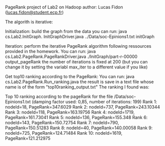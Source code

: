 PageRank project of Lab2 on Hadoop
author: Lucas Fidon (lucas.fidon@student.ecp.fr)

The algorith is iterative:

Initialization: build the graph from the data
you can run:
java cs.Lab2.InitGraph. InitGraphDriver.java ../Data/soc-Epinions1.txt initGraph

Iteration: perform the iterative PageRank algorithm following ressources provided in the homework.
You can run:
java cs.Lab2.PageRank.PageRankDriver.java ./InitGraph/part-r-00000 output_pageRank
the number of iterations is fixed at 200 (but you can change it by setting the variabl max_iter to a different value if you like)

Get top10 ranking according to the PageRank:
You can run:
java cs.Lab2.PageRank.Run_ranking.java
the result is save in a text file whose name is of the form "top10ranking_output.txt"
The ranking I found was:

Top 10 ranking according to the pageRank for the file /Data/soc-Epinions1.txt
(damping factor used: 0,85, number of iterations: 199)
Rank 1: nodeId=18, PageRank=347.6029
Rank 2: nodeId=737, PageRank=243.10344
Rank 3: nodeId=118, PageRank=163.19756
Rank 4: nodeId=1719, PageRank=161.73041
Rank 5: nodeId=136, PageRank=155.348
Rank 6: nodeId=143, PageRank=150.72754
Rank 7: nodeId=790, PageRank=150.51283
Rank 8: nodeId=40, PageRank=140.00058
Rank 9: nodeId=725, PageRank=124.71484
Rank 10: nodeId=1619, PageRank=121.212975
